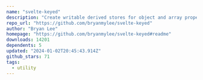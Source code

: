 ```yaml
---
name: "svelte-keyed"
description: "Create writable derived stores for object and array properties."
repo_url: "https://github.com/bryanmylee/svelte-keyed"
author: "Bryan Lee"
homepage: "https://github.com/bryanmylee/svelte-keyed#readme"
downloads: 14201
dependents: 5
updated: "2024-01-02T20:45:43.914Z"
github_stars: 71
tags: 
  - utility
---
```

